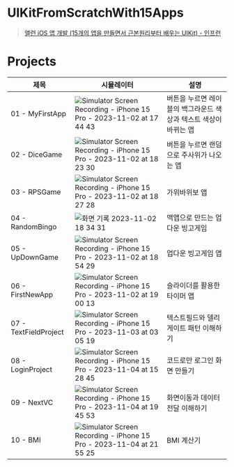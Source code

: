 # UIKitFromScratchWith15Apps
> [앨런 iOS 앱 개발 \(15개의 앱을 만들면서 근본원리부터 배우는 UIKit\) - 인프런](https://www.inflearn.com/course/ios-uikit-15apps)
# Projects

|제목|시뮬레이터|설명|
|---|---|---|
|01 - MyFirstApp|![Simulator Screen Recording - iPhone 15 Pro - 2023-11-02 at 17 44 43](https://github.com/zzikbu/UIKitFromScratchWith15Apps/assets/147085742/f154f5e0-02a0-424a-9b92-43e65b315f9c)|버튼을 누르면 레이블의 백그라운드 색상과 텍스트 색상이 바뀌는 앱|
|02 - DiceGame|![Simulator Screen Recording - iPhone 15 Pro - 2023-11-02 at 18 23 30](https://github.com/zzikbu/UIKitFromScratchWith15Apps/assets/147085742/7028e2b1-8c47-4fb3-a7bd-3749328dd57e)|버튼을 누르면 랜덤으로 주사위가 나오는 앱|
|03 - RPSGame|![Simulator Screen Recording - iPhone 15 Pro - 2023-11-02 at 18 27 28](https://github.com/zzikbu/UIKitFromScratchWith15Apps/assets/147085742/c9e3d253-fcf1-4347-9838-c99709233b0f)|가위바위보 앱|
|04 - RandomBingo|![화면 기록 2023-11-02 18 34 31](https://github.com/zzikbu/UIKitFromScratchWith15Apps/assets/147085742/4c9a57cf-8be5-47eb-bbe0-ac0714a65013)|맥앱으로 만드는 업다운 빙고게임|
|05 - UpDownGame|![Simulator Screen Recording - iPhone 15 Pro - 2023-11-02 at 18 54 29](https://github.com/zzikbu/UIKitFromScratchWith15Apps/assets/147085742/c56eb5d0-a1d1-47ac-aa62-ca6a52fb31b1)|업다운 빙고게임 앱|
|06 - FirstNewApp|![Simulator Screen Recording - iPhone 15 Pro - 2023-11-02 at 19 00 13](https://github.com/zzikbu/UIKitFromScratchWith15Apps/assets/147085742/8becaf60-4793-4bcc-b958-b4b4a6b8ec43)|슬라이더를 활용한 타이머 앱|
|07 - TextFieldProject|![Simulator Screen Recording - iPhone 15 Pro - 2023-11-03 at 03 05 19](https://github.com/zzikbu/UIKitFromScratchWith15Apps/assets/147085742/4424dab9-de7c-4b79-be55-839ac5450b26)|텍스트필드와 델리게이트 패턴 이해하기|
|08 - LoginProject|![Simulator Screen Recording - iPhone 15 Pro - 2023-11-04 at 15 28 45](https://github.com/zzikbu/UIKitFromScratchWith15Apps/assets/147085742/d6a8df72-7e5d-4b7a-b15d-a9dea8451dce)|코드로만 로그인 화면 만들기|
|09 - NextVC|![Simulator Screen Recording - iPhone 15 Pro - 2023-11-04 at 19 45 53](https://github.com/zzikbu/UIKitFromScratchWith15Apps/assets/147085742/df4682e5-6f82-4b5b-8e43-0e9a8f12809d)|화면이동과 데이터 전달 이해하기|
|10 - BMI|![Simulator Screen Recording - iPhone 15 Pro - 2023-11-04 at 21 55 25](https://github.com/zzikbu/UIKitFromScratchWith15Apps/assets/147085742/23477ab3-6c90-4efe-a6b6-6d63ec04fd44)|BMI 계산기|
